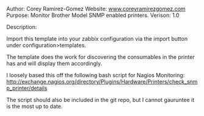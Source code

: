 Author: Corey Ramirez-Gomez
Website: www.coreyramirezgomez.com
Purpose: Monitor Brother Model SNMP enabled printers.
Verison: 1.0

Description:

Import this template into your zabbix configuration via the import button under configuration>templates.

The template does the work for discovering the consumables in the printer has and will display them accordingly. 

I loosely based this off the following bash script for Nagios Monitoring: http://exchange.nagios.org/directory/Plugins/Hardware/Printers/check_snmp_printer/details

The script should also be included in the git repo, but I cannot gauruntee it is the most up to date.
